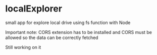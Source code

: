# localExplorer
small app for explore local drive using fs function with Node

Important note: CORS extension has to be installed and CORS must be allowed so the data can be correctly fetched

Still working on it